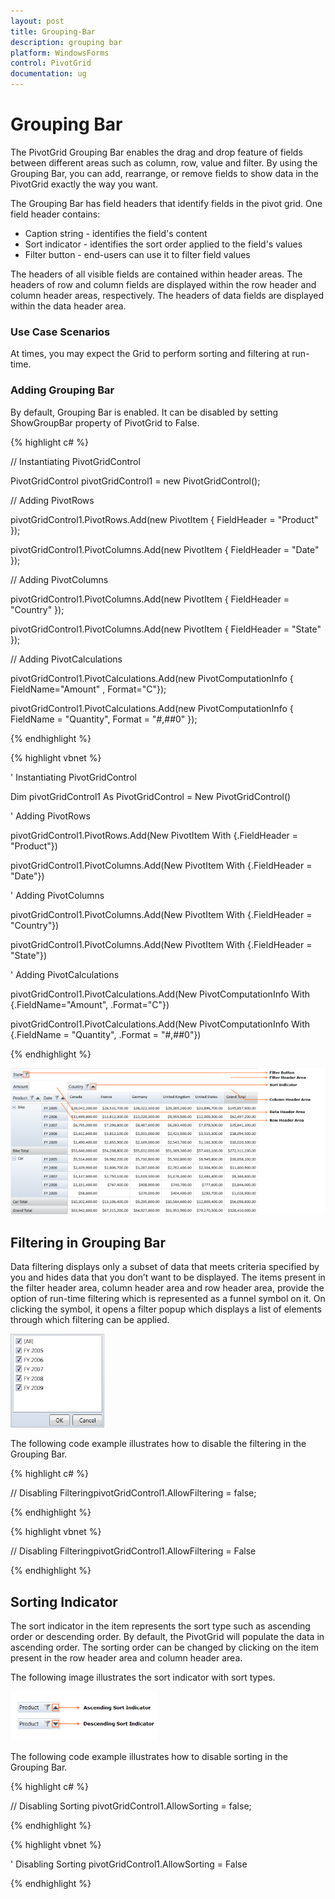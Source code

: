 ```yaml
---
layout: post
title: Grouping-Bar
description: grouping bar
platform: WindowsForms
control: PivotGrid
documentation: ug
---
```


# Grouping Bar

The PivotGrid Grouping Bar enables the drag and drop feature of fields between different areas such as column, row, value and filter. By using the Grouping Bar, you can add, rearrange, or remove fields to show data in the PivotGrid exactly the way you want.

The Grouping Bar has field headers that identify fields in the pivot grid. One field header contains:

* Caption string - identifies the field's content
* Sort indicator -  identifies the sort order applied to the field's values 
* Filter button - end-users can use it to filter field values



The headers of all visible fields are contained within header areas. The headers of row and column fields are displayed within the row header and column header areas, respectively. The headers of data fields are displayed within the data header area.



### Use Case Scenarios

At times, you may expect the Grid to perform sorting and filtering at run-time.



### Adding Grouping Bar 

By default, Grouping Bar is enabled. It can be disabled by setting ShowGroupBar property of PivotGrid to False.



{% highlight c# %}

// Instantiating PivotGridControl

PivotGridControl pivotGridControl1 = new PivotGridControl();

// Adding PivotRows

pivotGridControl1.PivotRows.Add(new PivotItem { FieldHeader = "Product" });

pivotGridControl1.PivotColumns.Add(new PivotItem { FieldHeader = "Date" });

// Adding PivotColumns

pivotGridControl1.PivotColumns.Add(new PivotItem { FieldHeader = "Country" });

pivotGridControl1.PivotColumns.Add(new PivotItem { FieldHeader = "State" });

// Adding PivotCalculations

pivotGridControl1.PivotCalculations.Add(new PivotComputationInfo { FieldName="Amount" , Format="C"});

pivotGridControl1.PivotCalculations.Add(new PivotComputationInfo { FieldName = "Quantity", Format = "#,##0" });

{% endhighlight %}

{% highlight vbnet %}

' Instantiating PivotGridControl

Dim pivotGridControl1 As PivotGridControl = New PivotGridControl()

' Adding PivotRows

pivotGridControl1.PivotRows.Add(New PivotItem With {.FieldHeader = "Product"})

pivotGridControl1.PivotColumns.Add(New PivotItem With {.FieldHeader = "Date"})

' Adding PivotColumns

pivotGridControl1.PivotColumns.Add(New PivotItem With {.FieldHeader = "Country"})

pivotGridControl1.PivotColumns.Add(New PivotItem With {.FieldHeader = "State"})

' Adding PivotCalculations

pivotGridControl1.PivotCalculations.Add(New PivotComputationInfo With {.FieldName="Amount", .Format="C"})

pivotGridControl1.PivotCalculations.Add(New PivotComputationInfo With {.FieldName = "Quantity", .Format = "#,##0"})


{% endhighlight %}


![C:/Users/dwarageshmb/Desktop/Vol 4 Docs/Images/PivotGrid GroupingBar.png](Grouping-Bar_images/Grouping-Bar_img1.png)



## Filtering in Grouping Bar

Data filtering displays only a subset of data that meets criteria specified by you and hides data that you don’t want to be displayed. The items present in the filter header area, column header area and row header area, provide the option of run-time filtering which is represented as a funnel symbol on it. On clicking the symbol, it opens a filter popup which displays a list of elements through which filtering can be applied. 



![C:/Users/dwarageshmb/Desktop/Vol 4 Docs/Images/Filter Popup.png](Grouping-Bar_images/Grouping-Bar_img2.png)





The following code example illustrates how to disable the filtering in the Grouping Bar.


{% highlight c# %}

// Disabling FilteringpivotGridControl1.AllowFiltering = false;

{% endhighlight %}

{% highlight vbnet %}

// Disabling FilteringpivotGridControl1.AllowFiltering = False

{% endhighlight %} 

## Sorting Indicator

The sort indicator in the item represents the sort type such as ascending order or descending order. By default, the PivotGrid will populate the data in ascending order. The sorting order can be changed by clicking on the item present in the row header area and column header area.

The following image illustrates the sort indicator with sort types.

![C:/Users/dwarageshmb/Desktop/Vol 4 Docs/Images/Sort.png](Grouping-Bar_images/Grouping-Bar_img3.png)





The following code example illustrates how to disable sorting in the Grouping Bar.


{% highlight c# %}

// Disabling Sorting
pivotGridControl1.AllowSorting = false;

{% endhighlight %}

{% highlight vbnet %}

' Disabling Sorting
pivotGridControl1.AllowSorting = False 

{% endhighlight %}